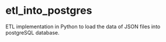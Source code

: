 # etl_into_postgres
ETL implementation in Python to load the data of JSON files into postgreSQL database.
